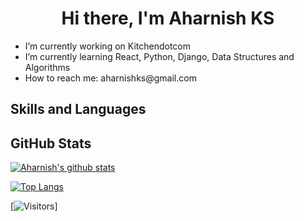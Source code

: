 <h1 align="center">Hi there, I'm Aharnish KS </h1>



<!--
**Adensty7/Adensty7** is a ✨ _special_ ✨ repository because its `README.md` (this file) appears on your GitHub profile.

Here are some ideas to get you started:

- 🔭 I’m currently working on ...
- 🌱 I’m currently learning ...
- 👯 I’m looking to collaborate on ...
- 🤔 I’m looking for help with ...
- 💬 Ask me about ...
- 📫 How to reach me: ...
- 😄 Pronouns: ...
- ⚡ Fun fact: ...
-->

<ul> 
<li> I’m currently working on Kitchendotcom </li>  
<li> I’m currently learning React, Python, Django, Data Structures and Algorithms </li>
<li> How to reach me: aharnishks@gmail.com </li>
</ul>

<h2> Skills and Languages </h2>

<h2> GitHub Stats </h2> 

[![Aharnish's github stats](https://github-readme-stats.vercel.app/api?username=Adensty7)](https://github.com/Adensty7)

[![Top Langs](https://github-readme-stats.vercel.app/api/top-langs/?username=Adensty7&layout=compact)](https://github.com/Adensty7)

[![Visitors](https://visitor-badge.glitch.me/badge?page_id=Adensty7.Adensty7)]